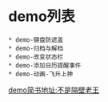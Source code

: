 
# demo列表
    * demo-键盘防遮盖
    * demo-归档与解档
    * demo-改变状态栏
    * demo-添加日历提醒事件
    * demo-动画-飞升上神
[demo简书地址:不是隔壁老王](http://www.jianshu.com/u/eaf33d493a1d)
        


